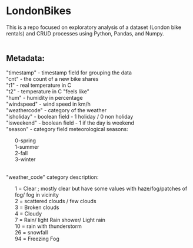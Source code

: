 # LondonBikes

This is a repo focused on exploratory analysis of a dataset (London bike rentals) and CRUD processes using Python, Pandas, and Numpy. 
<br><br>
## Metadata: <br>
"timestamp" - timestamp field for grouping the data <br>
"cnt" - the count of a new bike shares <br>
"t1" - real temperature in C <br>
"t2" - temperature in C "feels like" <br>
"hum" - humidity in percentage <br>
"windspeed" - wind speed in km/h <br>
"weathercode" - category of the weather <br>
"isholiday" - boolean field - 1 holiday / 0 non holiday <br>
"isweekend" - boolean field - 1 if the day is weekend <br>
"season" - category field meteorological seasons:
<ul>
  0-spring <br>
  1-summer <br>
  2-fall <br>
  3-winter
  </ul>
  <br>
"weather_code" category description:
<ul>
1 = Clear ; mostly clear but have some values with haze/fog/patches of fog/ fog in vicinity <br>
  2 = scattered clouds / few clouds <br>
  3 = Broken clouds <br>
  4 = Cloudy <br>
  7 = Rain/ light Rain shower/ Light rain<br>
  10 = rain with thunderstorm<br>
  26 = snowfall <br>
  94 = Freezing Fog
</ul>
